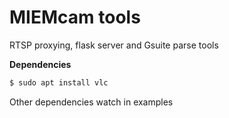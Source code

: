 # MIEMcam tools
RTSP proxying, flask server and Gsuite parse tools

**Dependencies**

```sh
$ sudo apt install vlc
```
Other dependencies watch in examples
